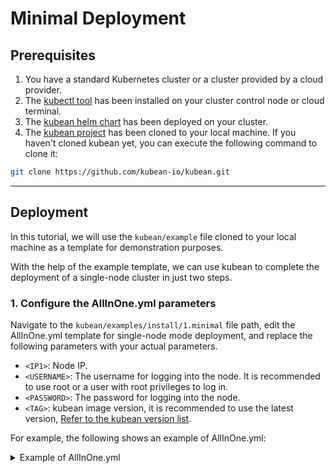 # Minimal Deployment

## Prerequisites

1. You have a standard Kubernetes cluster or a cluster provided by a cloud provider.
2. The [kubectl tool](https://kubernetes.io/docs/tasks/tools/install-kubectl-linux/) has been installed on your cluster control node or cloud terminal.
3. The [kubean helm chart](helm-install-kubean.md) has been deployed on your cluster.
4. The [kubean project](https://github.com/kubean-io/kubean) has been cloned to your local machine. If you haven't cloned kubean yet, you can execute the following command to clone it:

```bash
git clone https://github.com/kubean-io/kubean.git
```

---

## Deployment

In this tutorial, we will use the `kubean/example` file cloned to your local machine as a template for demonstration purposes.

With the help of the example template, we can use kubean to complete the deployment of a single-node cluster in just two steps.

### 1. Configure the AllInOne.yml parameters

Navigate to the `kubean/examples/install/1.minimal`  file path, edit the AllInOne.yml template for single-node mode deployment, and replace the following parameters with your actual parameters.

- `<IP1>`: Node IP.
- `<USERNAME>`: The username for logging into the node. It is recommended to use root or a user with root privileges to log in.
- `<PASSWORD>`: The password for logging into the node.
- `<TAG>`: kubean image version, it is recommended to use the latest version, [Refer to the kubean version list](https://github.com/kubean-io/kubean/tags).

For example, the following shows an example of AllInOne.yml:
<details>
<summary>Example of AllInOne.yml</summary>
```yaml
---
apiVersion: v1
kind: ConfigMap
metadata:
name: mini-hosts-conf
namespace: kubean-system
data:
hosts.yml: |
  all:
    hosts:
      node1:
        ip: 10.6.175.10 # Your node IP
        access_ip: 10.6.175.10 # Your node IP
        ansible_host: 10.6.175.10 # Your node IP
        ansible_connection: ssh
        ansible_user: root # The username for logging into the node
        ansible_password: password01 # The password for logging into the node
    children:
      kube_control_plane:
        hosts:
          node1:
      kube_node:
        hosts:
          node1:
      etcd:
        hosts:
          node1:
      k8s_cluster:
        children:
          kube_control_plane:
          kube_node:
      calico_rr:
        hosts: {}

---
apiVersion: v1
kind: ConfigMap
metadata:
name: mini-vars-conf
namespace: kubean-system
data:
group_vars.yml: |
  container_manager: containerd
  kube_network_plugin: calico
  etcd_deployment_type: kubeadm

---
apiVersion: kubean.io/v1alpha1
kind: Cluster
metadata:
name: cluster-mini
labels:
  clusterName: cluster-mini
spec:
hostsConfRef:
  namespace: kubean-system
  name: mini-hosts-conf
varsConfRef:
  namespace: kubean-system
  name:  mini-vars-conf

---
apiVersion: kubean.io/v1alpha1
kind: ClusterOperation
metadata:
name: cluster-mini-install-ops
spec:
cluster: cluster-mini
image: ghcr.m.daocloud.io/kubean-io/spray-job:v0.5.2 # kubean image version
actionType: playbook
action: cluster.yml
preHook:
  - actionType: playbook
    action: disable-firewalld.yml
postHook:
  - actionType: playbook
    action: cluster-info.yml
```
</details>

Execute the following command to edit the AllInOne.yml configuration template:

```bash
vi kubean/examples/install/1.minimal/AllInOne.yml
```

### 2. Apply the AllInOne.yml configuration

After completing the above steps and saving the AllInOne.yml file, execute the following command:

```bash
kubectl apply -f examples/install/1.minimal/AllInOne.yml
```

At this point, you have completed the deployment of a simple single-node cluster.
